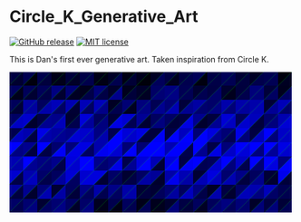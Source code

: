 # Circle_K_Generative_Art

[![GitHub release](https://img.shields.io/github/release/DanDC25/Circle_K_Generative_Art.svg)](https://GitHub.com/DanDC25/Circle_K_Generative_Art/releases/)
[![MIT license](https://img.shields.io/github/license/DanDC25/Circle_K_Generative_Art)](https://DanDC25.mit-license.org/)

This is Dan's first ever generative art. Taken inspiration from Circle K.

![result Dan](result_dan.png)
